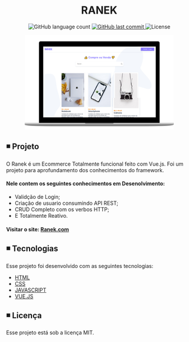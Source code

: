 <h1 align="center">
  RANEK
</h1>

<p align="center">   
  <img alt="GitHub language count" src="https://img.shields.io/github/languages/count/matheusasg09/Projeto-Ranek">
  
  <a href="https://github.com/matheusasg09/Projeto-Ranek/commits/master">
    <img alt="GitHub last commit" src="https://img.shields.io/github/last-commit/matheusasg09/Projeto-Ranek">
  </a>

  <img alt="License" src="https://img.shields.io/badge/license-MIT-brightgreen">
</p>

<p align="center">
  <img alt="Frontend" src="public/ranek-git.png" width="80%">
</p>

## ◾ Projeto

<p>O Ranek é um Ecommerce Totalmente funcional feito com Vue.js. Foi um projeto para aprofundamento dos conhecimentos do framework.</p>

#### Nele contem os seguintes conhecimentos em Desenolvimento:
* Validção de Login;
* Criação de usuario consumindo API REST;
* CRUD Completo com os verbos HTTP;
* E Totalmente Reativo.

#### Visitar o site: [Ranek.com](https://ranek.origamid.dev/)

## ◾ Tecnologias

Esse projeto foi desenvolvido com as seguintes tecnologias:

- [HTML](https://developer.mozilla.org/pt-BR/docs/Web/HTML)
- [CSS](https://developer.mozilla.org/pt-BR/docs/Web/CSS)
- [JAVASCRIPT](https://developer.mozilla.org/pt-BR/docs/Web/JavaScript)
- [VUE.JS](https://br.vuejs.org/index.html)

## ◾ Licença

Esse projeto está sob a licença MIT.
